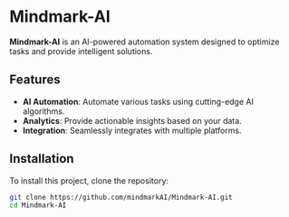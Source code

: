 # Mindmark-AI

**Mindmark-AI** is an AI-powered automation system designed to optimize tasks and provide intelligent solutions.

## Features
- **AI Automation**: Automate various tasks using cutting-edge AI algorithms.
- **Analytics**: Provide actionable insights based on your data.
- **Integration**: Seamlessly integrates with multiple platforms.

## Installation
To install this project, clone the repository:

```bash
git clone https://github.com/mindmarkAI/Mindmark-AI.git
cd Mindmark-AI
